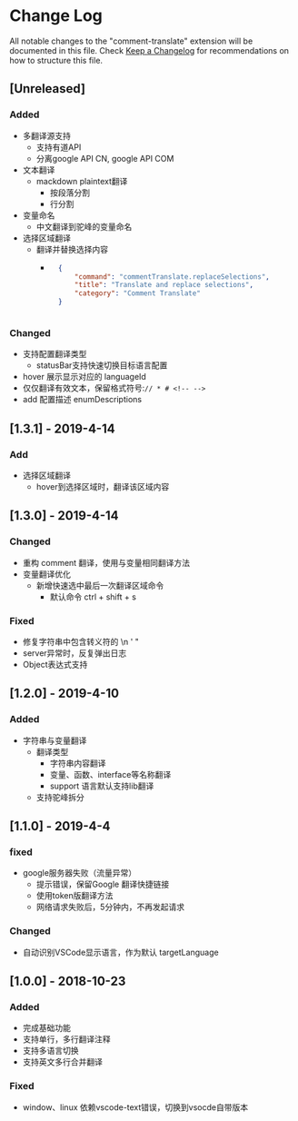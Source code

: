 # Change Log
All notable changes to the "comment-translate" extension will be documented in this file.
Check [Keep a Changelog](http://keepachangelog.com/) for recommendations on how to structure this file.

## [Unreleased]
### Added
 * 多翻译源支持
    * 支持有道API
    * 分离google API CN, google API COM
 * 文本翻译
    * mackdown plaintext翻译
        * 按段落分割
        * 行分割
 * 变量命名
    * 中文翻译到驼峰的变量命名
 * 选择区域翻译
    * 翻译并替换选择内容
        * ``` json
            {
                "command": "commentTranslate.replaceSelections",
                "title": "Translate and replace selections",
                "category": "Comment Translate"
            }
        ```

### Changed
 * 支持配置翻译类型
    * statusBar支持快速切换目标语言配置
 * hover 展示显示对应的 languageId
 * 仅仅翻译有效文本，保留格式符号:``` // * # <!-- --> ```
 * add 配置描述 enumDescriptions


## [1.3.1] - 2019-4-14
### Add
 * 选择区域翻译
   * hover到选择区域时，翻译该区域内容

## [1.3.0] - 2019-4-14
### Changed
 * 重构 comment 翻译，使用与变量相同翻译方法
 * 变量翻译优化
    * 新增快速选中最后一次翻译区域命令
        * 默认命令 ctrl + shift + s
### Fixed
 * 修复字符串中包含转义符的 \n \' \"
 * server异常时，反复弹出日志
 * Object表达式支持

## [1.2.0] - 2019-4-10
### Added
 * 字符串与变量翻译
    * 翻译类型
        * 字符串内容翻译
        * 变量、函数、interface等名称翻译
        * support 语言默认支持lib翻译 
    * 支持驼峰拆分
## [1.1.0] - 2019-4-4

### fixed
* google服务器失败（流量异常）
    * 提示错误，保留Google 翻译快捷链接
    * 使用token版翻译方法
    * 网络请求失败后，5分钟内，不再发起请求

### Changed
 * 自动识别VSCode显示语言，作为默认 targetLanguage

 
## [1.0.0] - 2018-10-23
### Added 
 * 完成基础功能
 * 支持单行，多行翻译注释
 * 支持多语言切换
 * 支持英文多行合并翻译

### Fixed
 * window、linux 依赖vscode-text错误，切换到vsocde自带版本 
